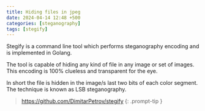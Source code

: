 ```yaml
---
title: Hiding files in jpeg
date: 2024-04-14 12:48 +500
categories: [steganography]
tags: [stegify]
---
```



Stegify is a command line tool which performs steganography encoding and is implemented in Golang.

The tool is capable of hiding any kind of file in any image or set of images. This encoding is 100% clueless and transparent for the eye.

In short the file is hidden in the image/s last two bits of each color segment. The technique is known as LSB steganography.

> https://github.com/DimitarPetrov/stegify
{: .prompt-tip }